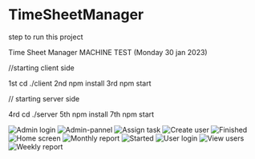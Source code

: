 ﻿# TimeSheetManager
step to run this project

Time Sheet Manager MACHINE TEST (Monday 30 jan 2023)

//starting client side

1st cd ./client
2nd npm install
3rd npm start

// starting server side

4rd cd ./server
5th npm install
7th npm start

![Admin login](https://user-images.githubusercontent.com/106943323/215352687-1bb27b1f-8747-4db9-91e1-afe753dc099e.jpg)
![Admin-pannel](https://user-images.githubusercontent.com/106943323/215352688-3a7f4307-79d1-41a9-83a6-74c1a145403f.jpg)
![Assign task](https://user-images.githubusercontent.com/106943323/215352690-958415dc-e78a-4be6-a099-e9f1f06ee5c3.jpg)
![Create user](https://user-images.githubusercontent.com/106943323/215352691-3ca04882-35d5-49ab-9f87-7aa0da6e257c.jpg)
![Finished](https://user-images.githubusercontent.com/106943323/215352693-ebca2063-743e-4c50-87ec-e3d59baaa7d0.jpg)
![Home screen](https://user-images.githubusercontent.com/106943323/215352694-e65c0d21-daea-449a-9399-fef17ec19f20.jpg)
![Monthly report](https://user-images.githubusercontent.com/106943323/215352695-62d7c3ea-511e-46a2-bb89-34c1d1ab266c.jpg)
![Started](https://user-images.githubusercontent.com/106943323/215352697-ed4db19a-0a15-4154-ae80-e3713e12b2e7.jpg)
![User login](https://user-images.githubusercontent.com/106943323/215352698-2b9489dd-6c33-4fe2-9c60-64fcd6c7a763.jpg)
![View users](https://user-images.githubusercontent.com/106943323/215352700-a42fdd64-8c4a-4f12-af1c-e87c3a44fe0d.jpg)
![Weekly report](https://user-images.githubusercontent.com/106943323/215352702-ff44b36f-54f1-49a2-aba8-9bb541cb8c86.jpg)
